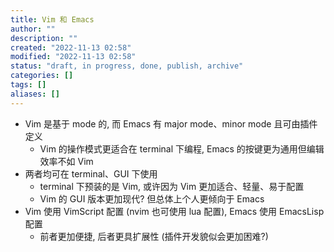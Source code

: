 ```yaml
---
title: Vim 和 Emacs
author: ""
description: ""
created: "2022-11-13 02:58"
modified: "2022-11-13 02:58"
status: "draft, in progress, done, publish, archive"
categories: []
tags: []
aliases: []
---
```


- Vim 是基于 mode 的, 而 Emacs 有 major mode、minor mode 且可由插件定义
  - Vim 的操作模式更适合在 terminal 下编程, Emacs 的按键更为通用但编辑效率不如 Vim
- 两者均可在 terminal、GUI 下使用
  - terminal 下预装的是 Vim, 或许因为 Vim 更加适合、轻量、易于配置
  - Vim 的 GUI 版本更加现代? 但总体上个人更倾向于 Emacs
- Vim 使用 VimScript 配置 (nvim 也可使用 lua 配置), Emacs 使用 EmacsLisp 配置
  - 前者更加便捷, 后者更具扩展性 (插件开发貌似会更加困难?)